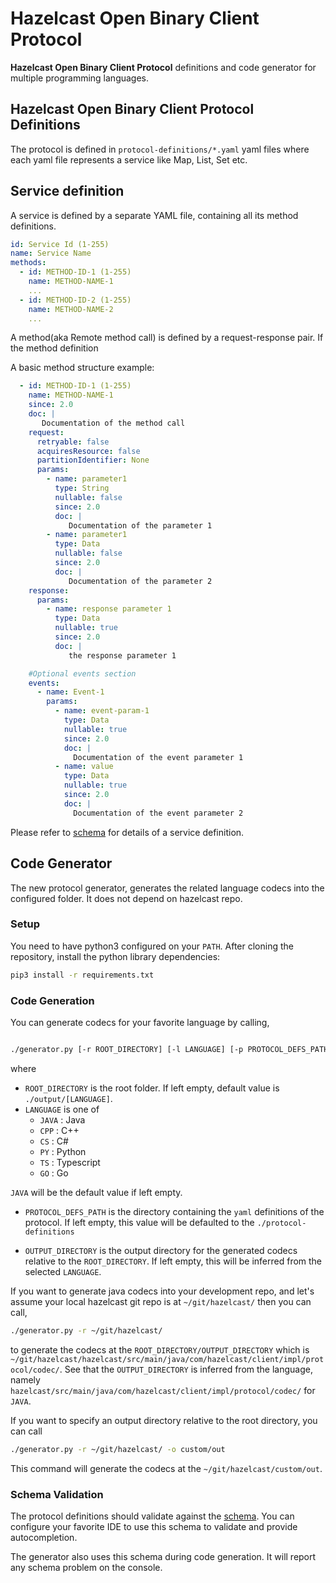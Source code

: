 # Hazelcast Open Binary Client Protocol

**Hazelcast Open Binary Client Protocol** definitions and code generator for multiple programming languages.

## Hazelcast Open Binary Client Protocol Definitions

The protocol is defined in `protocol-definitions/*.yaml` yaml files where each yaml file represents a service like Map, List, Set etc.

## Service definition

A service is defined by a separate YAML file, containing all its method definitions.

```yaml
id: Service Id (1-255)
name: Service Name
methods:
  - id: METHOD-ID-1 (1-255)
    name: METHOD-NAME-1
    ...
  - id: METHOD-ID-2 (1-255)
    name: METHOD-NAME-2
    ...
```

A method(aka Remote method call) is defined by a request-response pair. If the method definition

A basic method structure example:

```yaml
  - id: METHOD-ID-1 (1-255)
    name: METHOD-NAME-1
    since: 2.0
    doc: |
       Documentation of the method call
    request:
      retryable: false
      acquiresResource: false
      partitionIdentifier: None
      params:
        - name: parameter1
          type: String
          nullable: false
          since: 2.0
          doc: |
             Documentation of the parameter 1
        - name: parameter1
          type: Data
          nullable: false
          since: 2.0
          doc: |
             Documentation of the parameter 2
    response:
      params:
        - name: response parameter 1
          type: Data
          nullable: true
          since: 2.0
          doc: |
             the response parameter 1

    #Optional events section
    events: 
      - name: Event-1
        params:
          - name: event-param-1
            type: Data
            nullable: true
            since: 2.0
            doc: |
              Documentation of the event parameter 1
          - name: value
            type: Data
            nullable: true
            since: 2.0
            doc: |
              Documentation of the event parameter 2

```

Please refer to [schema](schema/protocol-schema.json) for details of a service definition.

## Code Generator

The new protocol generator, generates the related language codecs into the configured folder. It does not depend on hazelcast repo.

### Setup

You need to have python3 configured on your `PATH`. After cloning the repository, install the python library dependencies:

```bash
pip3 install -r requirements.txt
```

### Code Generation

You can generate codecs for your favorite language by calling,

```bash

./generator.py [-r ROOT_DIRECTORY] [-l LANGUAGE] [-p PROTOCOL_DEFS_PATH] [-o OUTPUT_DIRECTORY]

```

where 

* `ROOT_DIRECTORY` is the root folder. If left empty, default value is `./output/[LANGUAGE]`.
* `LANGUAGE` is one of 
    * `JAVA` : Java
    * `CPP` : C++
    * `CS` : C#
    * `PY` : Python
    * `TS` : Typescript
    * `GO` : Go
     
`JAVA` will be the default value if left empty.

* `PROTOCOL_DEFS_PATH` is the directory containing the `yaml` definitions of the protocol. If left empty, 
this value will be defaulted to the `./protocol-definitions`

* `OUTPUT_DIRECTORY` is the output directory for the generated codecs relative to the `ROOT_DIRECTORY`. If left empty,
this will be inferred from the selected `LANGUAGE`. 

If you want to generate java codecs into your development repo, and let's assume your local hazelcast git repo is at 
`~/git/hazelcast/` then you can call,

```bash
./generator.py -r ~/git/hazelcast/
```

to generate the codecs at the `ROOT_DIRECTORY/OUTPUT_DIRECTORY` which is `~/git/hazelcast/hazelcast/src/main/java/com/hazelcast/client/impl/protocol/codec/`.
See that the `OUTPUT_DIRECTORY` is inferred from the language, namely `hazelcast/src/main/java/com/hazelcast/client/impl/protocol/codec/` for `JAVA`. 

If you want to specify an output directory relative to the root directory, you can call

```bash
./generator.py -r ~/git/hazelcast/ -o custom/out 
```

This command will generate the codecs at the `~/git/hazelcast/custom/out`.

### Schema Validation

The protocol definitions should validate against the [schema](schema/protocol-schema.json). You can configure your favorite IDE to 
use this schema to validate and provide autocompletion.

The generator also uses this schema during code generation. It will report any schema problem on the console.

 
